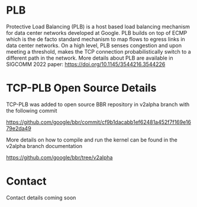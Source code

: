 # PLB

Protective Load Balancing (PLB) is a host based load balancing mechanism
for data center networks developed at Google. PLB builds on top of ECMP
which is the de facto standard mechanism to map flows to egress links in
data center networks. On a high level, PLB senses congestion and upon
meeting a threshold, makes the TCP connection probabilistically switch
to a different path in the network. More details about PLB are
available in SIGCOMM 2022 paper:
  https://doi.org/10.1145/3544216.3544226

# TCP-PLB Open Source Details

TCP-PLB was added to open source BBR repository in v2alpha branch with
the following commit

https://github.com/google/bbr/commit/cf9b1dacabb1ef62481a452f7f169e1679e2da49

More details on how to compile and run the kernel can be found in the
v2alpha branch documentation

https://github.com/google/bbr/tree/v2alpha

# Contact

Contact details coming soon
